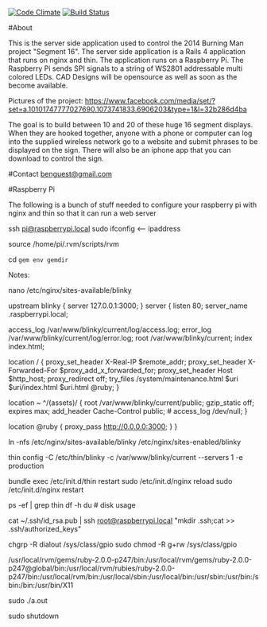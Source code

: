 [![Code Climate](https://codeclimate.com/github/bguest/blinky.png)](https://codeclimate.com/github/bguest/blinky) [![Build Status](https://travis-ci.org/bguest/blinky.png?branch=master)](https://travis-ci.org/bguest/blinky)

#About

This is the server side application used to control the 2014 Burning Man project "Segment 16". The server side application is a Rails 4 application that runs on nginx and thin. The application runs on a Raspberry Pi. The Raspberry Pi sends SPI signals to a string of WS2801 addressable multi colored LEDs. CAD Designs will be opensource as well as soon as the become available.

Pictures of the project: https://www.facebook.com/media/set/?set=a.10101747777027690.1073741833.6906203&type=1&l=32b286d4ba

The goal is to build between 10 and 20 of these huge 16 segment displays. When they are hooked together, anyone with a phone or computer can log into the supplied wireless network go to a website and submit phrases to be displayed on the sign. There will also be an iphone app that you can download to control the sign.

#Contact
benguest@gmail.com

#Raspberry Pi

The following is a bunch of stuff needed to configure your raspberry pi with nginx and thin so that it can run a web server

ssh pi@raspberrypi.local
sudo ifconfig <— ipaddress

source /home/pi/.rvm/scripts/rvm

cd `gem env gemdir`

Notes:

nano /etc/nginx/sites-available/blinky

upstream blinky {
  server 127.0.0.1:3000;
}
server {
  listen   80;
  server_name .raspberrypi.local;

  access_log /var/www/blinky/current/log/access.log;
  error_log  /var/www/blinky/current/log/error.log;
  root       /var/www/blinky/current;
  index      index.html;

  location / {
    proxy_set_header  X-Real-IP  $remote_addr;
    proxy_set_header  X-Forwarded-For $proxy_add_x_forwarded_for;
    proxy_set_header  Host $http_host;
    proxy_redirect  off;
    try_files /system/maintenance.html $uri $uri/index.html $uri.html @ruby;
  }

  location ~ ^/(assets)/  {
    root /var/www/blinky/current/public;
    gzip_static off;
    expires max;
    add_header Cache-Control public;
    # access_log /dev/null;
  }

  location @ruby {
    proxy_pass http://0.0.0.0:3000;
  }
}

ln -nfs /etc/nginx/sites-available/blinky /etc/nginx/sites-enabled/blinky

thin config -C /etc/thin/blinky -c /var/www/blinky/current --servers 1 -e production

bundle exec /etc/init.d/thin restart
sudo /etc/init.d/nginx reload
sudo /etc/init.d/nginx restart

ps -ef | grep thin
df -h  du                 # disk usage

cat ~/.ssh/id_rsa.pub | ssh root@raspberrypi.local "mkdir .ssh;cat >> .ssh/authorized_keys"

chgrp -R dialout /sys/class/gpio
sudo chmod -R g+rw /sys/class/gpio

/usr/local/rvm/gems/ruby-2.0.0-p247/bin:/usr/local/rvm/gems/ruby-2.0.0-p247@global/bin:/usr/local/rvm/rubies/ruby-2.0.0-p247/bin:/usr/local/rvm/bin:/usr/local/sbin:/usr/local/bin:/usr/sbin:/usr/bin:/sbin:/bin:/usr/bin/X11

sudo ./a.out

sudo shutdown